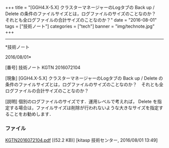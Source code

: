 ﻿+++
title = "[GGH4.X-5.X] クラスターマネージャーのLogタブの Back up / Delete の条件のファイルサイズとは，ログファイルのサイズのことなのか？　それとも全ログファイルの合計サイズのことなのか？"
date = "2016-08-01"
tags = ["技術ノート"]
categories = ["tech"]
banner = "img/technote.jpg"
+++

-----------------------------------------------------------------------------------------------------------------------------

*技術ノート

2016/08/01*


[番号]
技術ノート KGTN 2016072104

[現象]
[GGH4.X-5.X] クラスターマネージャーのLogタブの Back up / Delete
の条件のファイルサイズとは，ログファイルのサイズのことなのか？　それとも全ログファイルの合計サイズのことなのか？

[説明]
個別のログファイルのサイズです．運用レベルで考えれば， Delete
を指定する場合は，ファイルサイズは削除が行われないような大きなサイズを指定することをお勧めします．


### ファイル

 
 


[KGTN2016072104.pdf](http://techreport.kitasp.net/attachments/download/2834/KGTN2016072104.pdf)
 [(52.2 KB)] [kitasp 技術センター, 2016/08/01
13:49]


 


 

